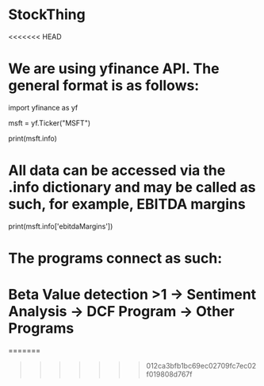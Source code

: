 # StockThing
<<<<<<< HEAD

# We are using yfinance API. The general format is as follows:

import yfinance as yf

msft = yf.Ticker("MSFT")

print(msft.info)

# All data can be accessed via the .info dictionary and may be called as such, for example, EBITDA margins

print(msft.info['ebitdaMargins'])

# The programs connect as such:
# Beta Value detection >1 -> Sentiment Analysis -> DCF Program -> Other Programs
=======
>>>>>>> 012ca3bfb1bc69ec02709fc7ec02f019808d767f
